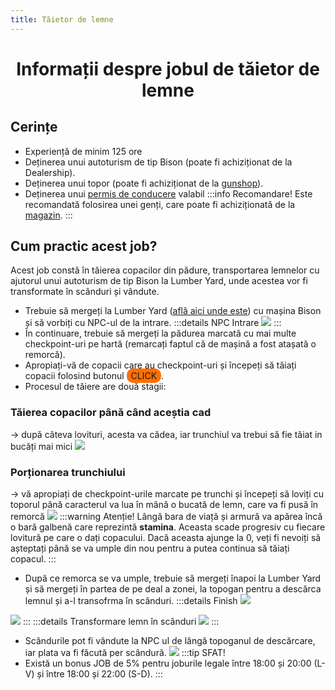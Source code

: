 ```yaml
---
title: Tăietor de lemne
---
```



# <center>Informații despre jobul de tăietor de lemne</center>

## Cerințe

- Experiență de minim 125 ore
- Deținerea unui autoturism de tip Bison (poate fi achiziționat de la Dealership).
- Deținerea unui topor (poate fi achiziționat de la [gunshop](/general/gunshop)).
- Deținerea unui [permis de conducere](/general/scoala) valabil
:::info Recomandare!
Este recomandată folosirea unei genți, care poate fi achiziționată de la [magazin](/proprietati/magazine).
:::

## Cum practic acest job?

Acest job constă în tăierea copacilor din pădure, transportarea lemnelor cu ajutorul unui autoturism de tip Bison la Lumber Yard, unde acestea vor fi transformate în scânduri și vândute.

- Trebuie să mergeți la Lumber Yard ([află aici unde este](locatii)) cu mașina Bison și să vorbiți cu NPC-ul de la intrare.
:::details NPC Intrare
![](https://i.imgur.com/NKpPLO8.png)
:::
- În continuare, trebuie să mergeți la pădurea marcată cu mai multe checkpoint-uri pe hartă (remarcați faptul că de mașină a fost atașată o remorcă).
- Apropiați-vă de copacii care au checkpoint-uri și începeți să tăiați copacii folosind butonul <span style="padding: 3px 7px; border-radius: 10px; background-color: #ff6f00;">CLICK</span>. 
- Procesul de tăiere are două stagii:

### Tăierea copacilor până când aceștia cad
-> după câteva lovituri, acesta va cădea, iar trunchiul va trebui să fie tăiat in bucăți mai mici
![](https://i.imgur.com/CZM94vF.gif)
### Porționarea trunchiului
-> vă apropiați de checkpoint-urile marcate pe trunchi și începeți să loviți cu toporul până caracterul va lua în mână o bucată de lemn, care va fi pusă în remorcă
![](https://i.imgur.com/JyyIhRR.gif)
:::warning Atenție!
Lângă bara de viață și armură va apărea încă o bară galbenă care reprezintă **stamina**. Aceasta scade progresiv cu fiecare lovitură pe care o dați copacului. Dacă aceasta ajunge la 0, veți fi nevoiți să așteptați până se va umple din nou pentru a putea continua să tăiați copacul.
:::

- După ce remorca se va umple, trebuie să mergeți înapoi la Lumber Yard și să mergeți în partea de pe deal a zonei, la topogan pentru a descărca lemnul și a-l transofrma în scânduri.
:::details Finish
![](https://i.imgur.com/cd5Lrxk.png)

![](https://i.imgur.com/KrOUHJT.png)
:::
:::details Transformare lemn în scânduri
![](https://i.imgur.com/6c9zaze.gif)
:::

- Scândurile pot fi vândute la NPC ul de lângă topoganul de descărcare, iar plata va fi făcută per scândură.
![](https://i.imgur.com/Q4Xr88c.png)
:::tip SFAT!
- Există un bonus JOB de 5% pentru joburile legale între 18:00 și 20:00 (L-V) și între 18:00 și 22:00 (S-D).
:::